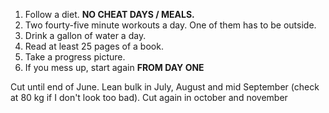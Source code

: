 1. Follow a diet. **NO CHEAT DAYS / MEALS.**
2. Two fourty-five minute workouts a day. One of them has to be outside.
3. Drink a gallon of water a day.
4. Read at least 25 pages of a book.
5. Take a progress picture.
6. If you mess up, start again **FROM DAY ONE**

Cut until end of June. Lean bulk in July, August and mid September (check at 80 kg if I don't look too bad). Cut again in october and november